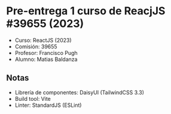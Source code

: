 # Pre-entrega 1 curso de ReacjJS #39655 (2023)

- Curso: ReactJS (2023)
- Comisión: 39655
- Profesor: Francisco Pugh
- Alumno: Matias Baldanza

## Notas

- Librería de componentes: DaisyUI (TailwindCSS 3.3)
- Build tool: Vite
- Linter: StandardJS (ESLint)
